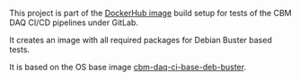 This project is part of the [DockerHub image](https://hub.docker.com/u/wfjm)
build setup for tests of the CBM DAQ CI/CD pipelines under GitLab.

It creates an image with all required packages for Debian Buster based tests.

It is based on the OS base image
[cbm-daq-ci-base-deb-buster](https://github.com/wamu2/cbm-daq-ci-base-deb-buster).
